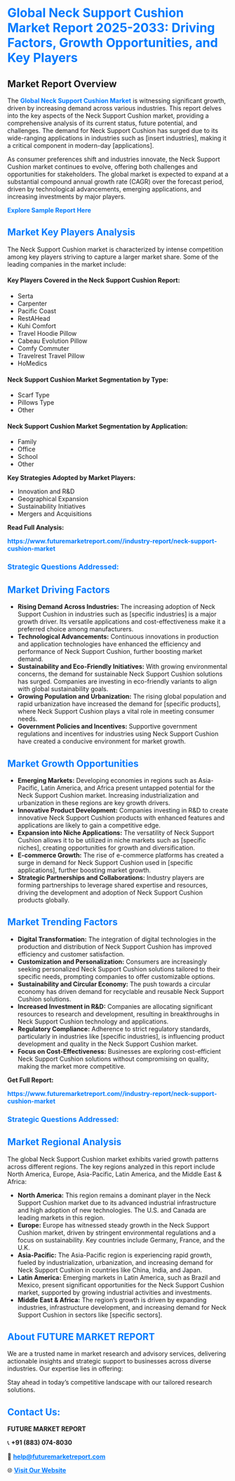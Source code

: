 <h1 style="color: #007BFF;">Global Neck Support Cushion Market Report 2025-2033: Driving Factors, Growth Opportunities, and Key Players</h1>

<section id="overview">
<h2>Market Report Overview</h2>
<p>The <a href="https://www.futuremarketreport.com//industry-report/neck-support-cushion-market" style="color: #007BFF; text-decoration: none;"><strong>Global Neck Support Cushion Market</strong></a> is witnessing significant growth, driven by increasing demand across various industries. This report delves into the key aspects of the Neck Support Cushion market, providing a comprehensive analysis of its current status, future potential, and challenges. The demand for Neck Support Cushion has surged due to its wide-ranging applications in industries such as [insert industries], making it a critical component in modern-day [applications].</p>
<p>As consumer preferences shift and industries innovate, the Neck Support Cushion market continues to evolve, offering both challenges and opportunities for stakeholders. The global market is expected to expand at a substantial compound annual growth rate (CAGR) over the forecast period, driven by technological advancements, emerging applications, and increasing investments by major players.</p>
</section>

<section id="overview">
<p><a href="https://www.futuremarketreport.com//request-sample/reportId=85448" style="color: #007BFF; text-decoration: none;"><strong>Explore Sample Report Here</strong></a></p>
</section>

<section id="key-players">
<h2 style="color: #007BFF;">Market Key Players Analysis</h2>
<p>The Neck Support Cushion market is characterized by intense competition among key players striving to capture a larger market share. Some of the leading companies in the market include:</p>
<h4>Key Players Covered in the Neck Support Cushion Report:</h4>
<ul><li>Serta</li><li>Carpenter</li><li>Pacific Coast</li><li>RestAHead</li><li>Kuhi Comfort</li><li>Travel Hoodie Pillow</li><li>Cabeau Evolution Pillow</li><li>Comfy Commuter</li><li>Travelrest Travel Pillow</li><li>HoMedics</li></ul>
<h4>Neck Support Cushion Market Segmentation by Type:</h4>
<ul><li>Scarf Type</li><li>Pillows Type</li><li>Other</li></ul>

<h4>Neck Support Cushion Market Segmentation by Application:</h4>
<ul><li>Family</li><li>Office</li><li>School</li><li>Other</li></ul>
<p><strong>Key Strategies Adopted by Market Players:</strong></p>
<ul>
<li>Innovation and R&D</li>
<li>Geographical Expansion</li>
<li>Sustainability Initiatives</li>
<li>Mergers and Acquisitions</li>
</ul>
</section>

<section>
<p><strong>Read Full Analysis: </strong></p><a href="https://www.futuremarketreport.com//industry-report/neck-support-cushion-market" style="color: #007BFF; text-decoration: none;"><strong>https://www.futuremarketreport.com//industry-report/neck-support-cushion-market</strong></a>
<h3 style="color: #007BFF;">Strategic Questions Addressed:</h3>
</section>

<section id="driving-factors">
<h2 style="color: #007BFF;">Market Driving Factors</h2>
<ul>
<li><strong>Rising Demand Across Industries:</strong> The increasing adoption of Neck Support Cushion in industries such as [specific industries] is a major growth driver. Its versatile applications and cost-effectiveness make it a preferred choice among manufacturers.</li>
<li><strong>Technological Advancements:</strong> Continuous innovations in production and application technologies have enhanced the efficiency and performance of Neck Support Cushion, further boosting market demand.</li>
<li><strong>Sustainability and Eco-Friendly Initiatives:</strong> With growing environmental concerns, the demand for sustainable Neck Support Cushion solutions has surged. Companies are investing in eco-friendly variants to align with global sustainability goals.</li>
<li><strong>Growing Population and Urbanization:</strong> The rising global population and rapid urbanization have increased the demand for [specific products], where Neck Support Cushion plays a vital role in meeting consumer needs.</li>
<li><strong>Government Policies and Incentives:</strong> Supportive government regulations and incentives for industries using Neck Support Cushion have created a conducive environment for market growth.</li>
</ul>
</section>

<section id="growth-opportunities">
<h2 style="color: #007BFF;">Market Growth Opportunities</h2>
<ul>
<li><strong>Emerging Markets:</strong> Developing economies in regions such as Asia-Pacific, Latin America, and Africa present untapped potential for the Neck Support Cushion market. Increasing industrialization and urbanization in these regions are key growth drivers.</li>
<li><strong>Innovative Product Development:</strong> Companies investing in R&D to create innovative Neck Support Cushion products with enhanced features and applications are likely to gain a competitive edge.</li>
<li><strong>Expansion into Niche Applications:</strong> The versatility of Neck Support Cushion allows it to be utilized in niche markets such as [specific niches], creating opportunities for growth and diversification.</li>
<li><strong>E-commerce Growth:</strong> The rise of e-commerce platforms has created a surge in demand for Neck Support Cushion used in [specific applications], further boosting market growth.</li>
<li><strong>Strategic Partnerships and Collaborations:</strong> Industry players are forming partnerships to leverage shared expertise and resources, driving the development and adoption of Neck Support Cushion products globally.</li>
</ul>
</section>

<section id="trending-factors">
<h2 style="color: #007BFF;">Market Trending Factors</h2>
<ul>
<li><strong>Digital Transformation:</strong> The integration of digital technologies in the production and distribution of Neck Support Cushion has improved efficiency and customer satisfaction.</li>
<li><strong>Customization and Personalization:</strong> Consumers are increasingly seeking personalized Neck Support Cushion solutions tailored to their specific needs, prompting companies to offer customizable options.</li>
<li><strong>Sustainability and Circular Economy:</strong> The push towards a circular economy has driven demand for recyclable and reusable Neck Support Cushion solutions.</li>
<li><strong>Increased Investment in R&D:</strong> Companies are allocating significant resources to research and development, resulting in breakthroughs in Neck Support Cushion technology and applications.</li>
<li><strong>Regulatory Compliance:</strong> Adherence to strict regulatory standards, particularly in industries like [specific industries], is influencing product development and quality in the Neck Support Cushion market.</li>
<li><strong>Focus on Cost-Effectiveness:</strong> Businesses are exploring cost-efficient Neck Support Cushion solutions without compromising on quality, making the market more competitive.</li>
</ul>
</section>

<section>
<p><strong>Get Full Report: </strong></p><a href="https://www.futuremarketreport.com//industry-report/neck-support-cushion-market" style="color: #007BFF; text-decoration: none;"><strong>https://www.futuremarketreport.com//industry-report/neck-support-cushion-market</strong></a>
<h3 style="color: #007BFF;">Strategic Questions Addressed:</h3>
</section>


<section id="regional-analysis">
<h2 style="color: #007BFF;">Market Regional Analysis</h2>
<p>The global Neck Support Cushion market exhibits varied growth patterns across different regions. The key regions analyzed in this report include North America, Europe, Asia-Pacific, Latin America, and the Middle East & Africa:</p>
<ul>
<li><strong>North America:</strong> This region remains a dominant player in the Neck Support Cushion market due to its advanced industrial infrastructure and high adoption of new technologies. The U.S. and Canada are leading markets in this region.</li>
<li><strong>Europe:</strong> Europe has witnessed steady growth in the Neck Support Cushion market, driven by stringent environmental regulations and a focus on sustainability. Key countries include Germany, France, and the U.K.</li>
<li><strong>Asia-Pacific:</strong> The Asia-Pacific region is experiencing rapid growth, fueled by industrialization, urbanization, and increasing demand for Neck Support Cushion in countries like China, India, and Japan.</li>
<li><strong>Latin America:</strong> Emerging markets in Latin America, such as Brazil and Mexico, present significant opportunities for the Neck Support Cushion market, supported by growing industrial activities and investments.</li>
<li><strong>Middle East & Africa:</strong> The region’s growth is driven by expanding industries, infrastructure development, and increasing demand for Neck Support Cushion in sectors like [specific sectors].</li>
</ul>
</section>

<footer>
<h2 style="color: #007BFF;">About FUTURE MARKET REPORT</h2>
<p>We are a trusted name in market research and advisory services, delivering actionable insights and strategic support to businesses across diverse industries. Our expertise lies in offering:</p>

<p>Stay ahead in today’s competitive landscape with our tailored research solutions.</p>

<h2 style="color: #007BFF;">Contact Us:</h2>
<p><strong>FUTURE MARKET REPORT</strong></p>
<p>📞 <strong>+91 (883) 074-8030</strong></p>
<p>📧 <strong><a href="mailto:help@futuremarketreport.com" style="color: #007BFF;">help@futuremarketreport.com</a></strong></p>
<p>🌐 <strong><a href="https://www.futuremarketreport.com/" style="color: #007BFF;">Visit Our Website</a></strong></p>
</footer>